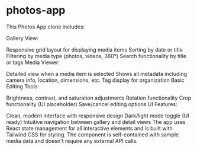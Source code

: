 # photos-app

This Photos App clone includes:

Gallery View:

Responsive grid layout for displaying media items
Sorting by date or title
Filtering by media type (photos, videos, 360°)
Search functionality by title or tags
Media Viewer:

Detailed view when a media item is selected
Shows all metadata including camera info, location, dimensions, etc.
Tag display for organization
Basic Editing Tools:

Brightness, contrast, and saturation adjustments
Rotation functionality
Crop functionality (UI placeholder)
Save/cancel editing options
UI Features:

Clean, modern interface with responsive design
Dark/light mode toggle (UI ready)
Intuitive navigation between gallery and detail views
The app uses React state management for all interactive elements and is built with Tailwind CSS for styling. The component is self-contained with sample media data and doesn't require any external API calls.
